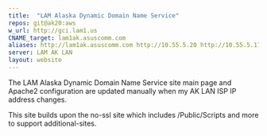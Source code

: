 ```yaml
---
title:  "LAM Alaska Dynamic Domain Name Service"
repos: git@ak20:aws
w_url: http://gci.lam1.us
CNAME_target: lam1ak.asuscomm.com
aliases: http://lam1ak.asuscomm.com http://10.55.5.20 http://10.55.5.17 http://10.55.5.19 http://10.55.5.77
server: LAM AK LAN
layout: website
---
```


The LAM Alaska Dynamic Domain Name Service site main page and Apache2 configuration
are updated manually when my AK LAN ISP IP address changes.

This site builds upon the no-ssl site which includes /Public/Scripts and
more to support additional-sites.


